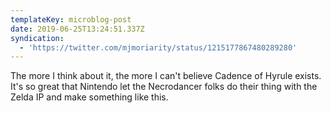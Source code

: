 ```yaml
---
templateKey: microblog-post
date: 2019-06-25T13:24:51.337Z
syndication:
  - 'https://twitter.com/mjmoriarity/status/1215177867480289280'
---
```


The more I think about it, the more I can't believe Cadence of Hyrule exists. It's so great that Nintendo let the Necrodancer folks do their thing with the Zelda IP and make something like this.
